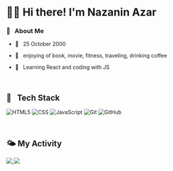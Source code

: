 # 👩🏻 Hi there! I'm Nazanin Azar

<h3>🎈 &nbsp; About Me</h3>

- 🧁 &nbsp; 25 October 2000
- 🧠 &nbsp; enjoying of book, movie, fitness, traveling, drinking coffee
- 🌷 &nbsp; Learning React and coding with JS 

  </br>
  
<h2>🔗 &nbsp; Tech Stack</h2>

![HTML5](https://img.shields.io/badge/html5-%23E34F26.svg?style=for-the-badge&logo=html5&logoColor=black)
![CSS](https://img.shields.io/badge/css-%231572B6.svg?style=for-the-badge&logo=css&logoColor=black)
![JavaScript](https://img.shields.io/badge/javascript-%23323330.svg?style=for-the-badge&logo=javascript&logoColor=%23F7DF1E)
![Git](https://img.shields.io/badge/git-%23F05033.svg?style=for-the-badge&logo=git&logoColor=black)
![GitHub](https://img.shields.io/badge/github-%23121011.svg?style=for-the-badge&logo=github&logoColor=white)

</br>



## 🌤 My Activity

<a href="https://github.com/Nazanin-Azar">
<img src="https://github-readme-stats.vercel.app/api?username=Nazanin-Azar&show_icons=true&theme=tokyonight" />
<img src="https://github-readme-stats.vercel.app/api/top-langs/?username=Nazanin-Azar&layout=pie" />
</a>


